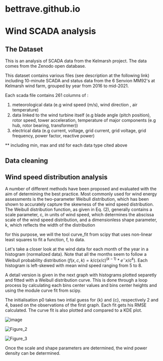 # bettrave.github.io
# Wind SCADA analysis

## The Dataset

This is an analysis of SCADA data from the Kelmarsh project. The data comes from the Zenodo open database.

This dataset contains various files (see description at the following link) including 10-minute SCADA and status data from the 6 Senvion MM92's at Kelmarsh wind farm, grouped by year from 2016 to mid-2021. 

Each scada file contains 261 columns of :

1. meteorological data (e.g wind speed (m/s), wind direction , air temperature)
2. data linked to the wind turbine itself (e.g blade angle (pitch position), rotor speed, tower acceleration, temperature of major components (e.g hub, rotor bearing, transformer))
3. electrical data (e.g current, voltage, grid current, grid voltage, grid frequency, power factor, reactive power)

** including min, max and std for each data type cited above

## Data cleaning

## Wind speed distribution analysis

A number of different methods have been proposed and evaluated with the aim of determining the best practice. Most commonly used for wind energy assessments is the two-parameter Weibull distribution, which has been shown to accurately capture the skewness of the wind speed distribution. The Weibull distribution function, as given in Eq. (2), generally contains a scale parameter, c, in units of wind speed, which determines the abscissa scale of the wind speed distribution, and a dimensionless shape parameter, k, which reflects the width of the distribution

for this purpose, we will the tool curve_fit from scipy that uses non-linear least squares to fit a function, f, to data.

Let's take a closer look at the wind data for each month of the year in a histogram (normalized data). Note that all the months seem to follow a Weibull probability distribution ($f(x, c, k) = {k/c}(x/c)^(k-1)*e^-{x/c}^k$). Each histogram is left-skewed with mean wind speed ranging from 5 to 8. 

A detail version is given in the next graph with histograms plotted separetly and fitted with a Weibull distribution curve. This is done through a loop process by calculating each bins center values and bins center heights and using the module curve fit from scipy. 

The initialisation p0 takes two intial guess for {k} and {c}, respectively 2 and 4, based on the observations of the first graph. Each fit gets his RMSE calculated. The curve fit is also plotted and compared to a KDE plot.

![image](https://github.com/user-attachments/assets/748253fd-fc21-44a2-b2c1-e277968d3ccb)


![Figure_2](https://github.com/user-attachments/assets/7bcbd733-9ce6-47e2-8369-6a0273f5e5a5)

![Figure_3](https://github.com/user-attachments/assets/92cbf7cd-9d10-49c6-b169-23f5ce842778)

Once the scale and shape parameters are determined, the wind power density can be determined. 

